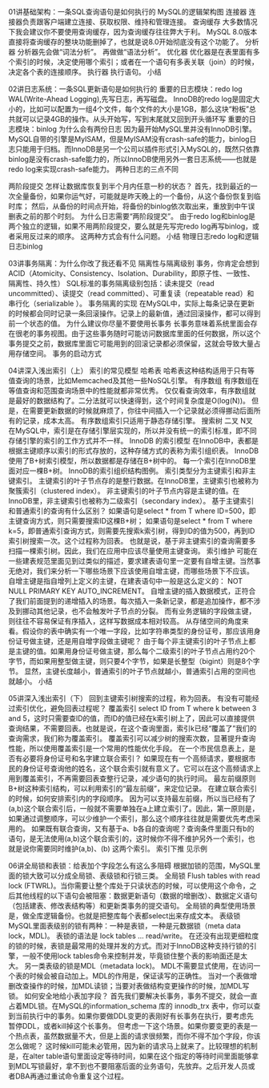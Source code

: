 01讲基础架构：一条SQL查询语句是如何执行的
MySQL的逻辑架构图
    连接器
        连接器负责跟客户端建立连接、获取权限、维持和管理连接。
    查询缓存
        大多数情况下我会建议你不要使用查询缓存，因为查询缓存往往弊大于利。
        MySQL 8.0版本直接将查询缓存的整块功能删掉了，也就是说8.0开始彻底没有这个功能了。
    分析器
        分析器先会做“词法分析”。
        再做做“语法分析”。
    优化器
        优化器是在表里面有多个索引的时候，决定使用哪个索引；或者在一个语句有多表关联（join）的时候，决定各个表的连接顺序。
    执行器
        执行语句。
小结

02讲日志系统：一条SQL更新语句是如何执行的
重要的日志模块：redo log
    WAL(Write-Ahead Logging),先写日志，再写磁盘。
    InnoDB的redo log是固定大小的，比如可以配置为一组4个文件，每个文件的大小是1GB，那么这块“粉板”总共就可以记录4GB的操作。从头开始写，写到末尾就又回到开头循环写
重要的日志模块：binlog
    为什么会有两份日志
        因为最开始MySQL里并没有InnoDB引擎。MySQL自带的引擎是MyISAM，但是MyISAM没有crash-safe的能力，binlog日志只能用于归档。而InnoDB是另一个公司以插件形式引入MySQL的，既然只依靠binlog是没有crash-safe能力的，所以InnoDB使用另外一套日志系统——也就是redo log来实现crash-safe能力。
两种日志的三点不同

两阶段提交
怎样让数据库恢复到半个月内任意一秒的状态？
    首先，找到最近的一次全量备份，如果你运气好，可能就是昨天晚上的一个备份，从这个备份恢复到临时库；
    然后，从备份的时间点开始，将备份的binlog依次取出来，重放到中午误删表之前的那个时刻。
为什么日志需要“两阶段提交”。
    由于redo log和binlog是两个独立的逻辑，如果不用两阶段提交，要么就是先写完redo log再写binlog，或者采用反过来的顺序。
    这两种方式会有什么问题。
小结
    物理日志redo log和逻辑日志binlog

03讲事务隔离：为什么你改了我还看不见
隔离性与隔离级别
    事务，你肯定会想到ACID（Atomicity、Consistency、Isolation、Durability，即原子性、一致性、隔离性、持久性）
    SQL标准的事务隔离级别包括：读未提交（read uncommitted）、读提交（read committed）、可重复读（repeatable read）和串行化（serializable ）。
事务隔离的实现
    在MySQL中，实际上每条记录在更新的时候都会同时记录一条回滚操作。记录上的最新值，通过回滚操作，都可以得到前一个状态的值。
        为什么建议你尽量不要使用长事务
            长事务意味着系统里面会存在很老的事务视图。由于这些事务随时可能访问数据库里面的任何数据，所以这个事务提交之前，数据库里面它可能用到的回滚记录都必须保留，这就会导致大量占用存储空间。
事务的启动方式

04讲深入浅出索引（上）
索引的常见模型
    哈希表
        哈希表这种结构适用于只有等值查询的场景，比如Memcached及其他一些NoSQL引擎。
    有序数组
        有序数组在等值查询和范围查询场景中的性能就都非常优秀。
        仅仅看查询效率，有序数组就是最好的数据结构了。二分法就可以快速得到，这个时间复杂度是O(log(N))。
        但是，在需要更新数据的时候就麻烦了，你往中间插入一个记录就必须得挪动后面所有的记录，成本太高。
        有序数组索引只适用于静态存储引擎。
    搜索树
        二叉
        N叉
    在MySQL中，索引是在存储引擎层实现的，所以并没有统一的索引标准，即不同存储引擎的索引的工作方式并不一样。
InnoDB 的索引模型
    在InnoDB中，表都是根据主键顺序以索引的形式存放的，这种存储方式的表称为索引组织表。
    InnoDB使用了B+树索引模型，所以数据都是存储在B+树中的。
    每一个索引在InnoDB里面对应一棵B+树。
    InnoDB的索引组织结构图例。
    索引类型分为主键索引和非主键索引。
        主键索引的叶子节点存的是整行数据。在InnoDB里，主键索引也被称为聚簇索引（clustered index）。
        非主键索引的叶子节点内容是主键的值。在InnoDB里，非主键索引也被称为二级索引（secondary index）。
    基于主键索引和普通索引的查询有什么区别？
        如果语句是select * from T where ID=500，即主键查询方式，则只需要搜索ID这棵B+树；
        如果语句是select * from T where k=5，即普通索引查询方式，则需要先搜索k索引树，得到ID的值为500，再到ID索引树搜索一次。这个过程称为回表。
        也就是说，基于非主键索引的查询需要多扫描一棵索引树。因此，我们在应用中应该尽量使用主键查询。
索引维护
    可能在一些建表规范里面见到过类似的描述，要求建表语句里一定要有自增主键。当然事无绝对，我们来分析一下哪些场景下应该使用自增主键，而哪些场景下不应该。
    自增主键是指自增列上定义的主键，在建表语句中一般是这么定义的： NOT NULL PRIMARY KEY AUTO_INCREMENT。
    自增主键的插入数据模式，正符合了我们前面提到的递增插入的场景。每次插入一条新记录，都是追加操作，都不涉及到挪动其他记录，也不会触发叶子节点的分裂。
        而有业务逻辑的字段做主键，则往往不容易保证有序插入，这样写数据成本相对较高。
    从存储空间的角度来看。假设你的表中确实有一个唯一字段，比如字符串类型的身份证号，那应该用身份证号做主键，还是用自增字段做主键呢？
        由于每个非主键索引的叶子节点上都是主键的值。如果用身份证号做主键，那么每个二级索引的叶子节点占用约20个字节，而如果用整型做主键，则只要4个字节，如果是长整型（bigint）则是8个字节。
    显然，主键长度越小，普通索引的叶子节点就越小，普通索引占用的空间也就越小。
小结

05讲深入浅出索引（下）
    回到主键索引树搜索的过程，称为回表。
    有没有可能经过索引优化，避免回表过程呢？
覆盖索引
    select ID from T where k between 3 and 5，这时只需要查ID的值，而ID的值已经在k索引树上了，因此可以直接提供查询结果，不需要回表。也就是说，在这个查询里面，索引k已经“覆盖了”我们的查询需求，我们称为覆盖索引。
    覆盖索引可以减少树的搜索次数，显著提升查询性能，所以使用覆盖索引是一个常用的性能优化手段。
    在一个市民信息表上，是否有必要将身份证号和名字建立联合索引？
        如果现在有一个高频请求，要根据市民的身份证号查询他的姓名，这个联合索引就有意义了。它可以在这个高频请求上用到覆盖索引，不再需要回表查整行记录，减少语句的执行时间。
最左前缀原则
    B+树这种索引结构，可以利用索引的“最左前缀”，来定位记录。
    在建立联合索引的时候，如何安排索引内的字段顺序。
        因为可以支持最左前缀，所以当已经有了(a,b)这个联合索引后，一般就不需要单独在a上建立索引了。因此，第一原则是，如果通过调整顺序，可以少维护一个索引，那么这个顺序往往就是需要优先考虑采用的。
        如果既有联合查询，又有基于a、b各自的查询呢？查询条件里面只有b的语句，是无法使用(a,b)这个联合索引的，这时候你不得不维护另外一个索引，也就是说你需要同时维护(a,b)、(b) 这两个索引。
索引下推
    见示例

06讲全局锁和表锁：给表加个字段怎么有这么多阻碍
根据加锁的范围，MySQL里面的锁大致可以分成全局锁、表级锁和行锁三类。
全局锁
    Flush tables with read lock (FTWRL)。当你需要让整个库处于只读状态的时候，可以使用这个命令，之后其他线程的以下语句会被阻塞：数据更新语句（数据的增删改）、数据定义语句（包括建表、修改表结构等）和更新类事务的提交语句。
    全局锁的典型使用场景是，做全库逻辑备份。也就是把整库每个表都select出来存成文本。
表级锁
MySQL里面表级别的锁有两种：一种是表锁，一种是元数据锁（meta data lock，MDL)。
表锁的语法是 lock tables … read/write。
    在还没有出现更细粒度的锁的时候，表锁是最常用的处理并发的方式。而对于InnoDB这种支持行锁的引擎，一般不使用lock tables命令来控制并发，毕竟锁住整个表的影响面还是太大。
另一类表级的锁是MDL（metadata lock)。
    MDL不需要显式使用，在访问一个表的时候会被自动加上。MDL的作用是，保证读写的正确性。
    当对一个表做增删改查操作的时候，加MDL读锁；当要对表做结构变更操作的时候，加MDL写锁。
    如何安全地给小表加字段？
        首先我们要解决长事务，事务不提交，就会一直占着MDL锁。在MySQL的information_schema 库的 innodb_trx 表中，你可以查到当前执行中的事务。如果你要做DDL变更的表刚好有长事务在执行，要考虑先暂停DDL，或者kill掉这个长事务。
        但考虑一下这个场景。如果你要变更的表是一个热点表，虽然数据量不大，但是上面的请求很频繁，而你不得不加个字段，你该怎么做呢？
            这时候kill可能未必管用，因为新的请求马上就来了。比较理想的机制是，在alter table语句里面设定等待时间，如果在这个指定的等待时间里面能够拿到MDL写锁最好，拿不到也不要阻塞后面的业务语句，先放弃。之后开发人员或者DBA再通过重试命令重复这个过程。












